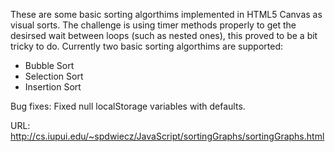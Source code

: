 These are some basic sorting algorthims implemented in HTML5 Canvas as visual sorts. The challenge is using timer methods properly to get the desirsed wait between loops (such as nested ones), this proved to be a bit tricky to do. Currently two basic sorting algorthims are supported: 

<ul>
<li>Bubble Sort</li>
<li>Selection Sort</li>
<li>Insertion Sort</li>
</ul>

Bug fixes: Fixed null localStorage variables with defaults.

URL: http://cs.iupui.edu/~spdwiecz/JavaScript/sortingGraphs/sortingGraphs.html
